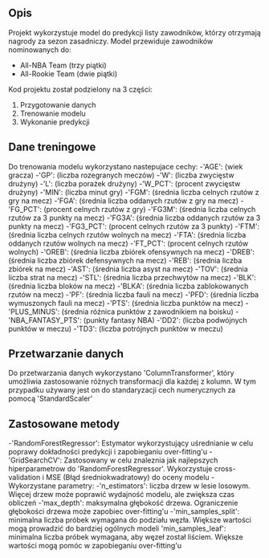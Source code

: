 ## Opis
Projekt wykorzystuje model do predykcji listy zawodników, którzy otrzymają nagrody za sezon zasadniczy. Model przewiduje zawodników nominowanych do:
- All-NBA Team (trzy piątki)
- All-Rookie Team (dwie piątki)

Kod projektu został podzielony na 3 części:
1. Przygotowanie danych
2. Trenowanie modelu
3. Wykonanie predykcji

## Dane treningowe 
Do trenowania modelu wykorzystano nastepujace cechy:
    -'AGE': (wiek gracza)
    -'GP': (liczba rozegranych meczów)
    -'W': (liczba zwycięstw drużyny)
    -'L': (liczba porażek drużyny)
    -'W_PCT': (procent zwycięstw drużyny)
    -'MIN': (liczba minut gry)
    -'FGM': (średnia liczba celnych rzutów z gry na mecz)
    -'FGA': (średnia liczba oddanych rzutów z gry na mecz)
    -'FG_PCT': (procent celnych rzutów z gry)
    -'FG3M': (średnia liczba celnych rzutów za 3 punkty na mecz)
    -'FG3A': (średnia liczba oddanych rzutów za 3 punkty na mecz)
    -'FG3_PCT': (procent celnych rzutów za 3 punkty)
    -'FTM': (średnia liczba celnych rzutów wolnych na mecz)
    -'FTA': (średnia liczba oddanych rzutów wolnych na mecz)
    -'FT_PCT': (procent celnych rzutów wolnych)
    -'OREB': (średnia liczba zbiórek ofensywnych na mecz)
    -'DREB': (średnia liczba zbiórek defensywnych na mecz)
    -'REB': (średnia liczba zbiórek na mecz)
    -'AST': (średnia liczba asyst na mecz)
    -'TOV': (średnia liczba strat na mecz)
    -'STL': (średnia liczba przechwytów na mecz)
    -'BLK': (średnia liczba bloków na mecz)
    -'BLKA': (średnia liczba zablokowanych rzutów na mecz)
    -'PF': (średnia liczba fauli na mecz)
    -'PFD': (średnia liczba wymuszonych fauli na mecz)
    -'PTS': (średnia liczba punktów na mecz)
    -'PLUS_MINUS': (średnia różnica punktów z zawodnikiem na boisku)
    -'NBA_FANTASY_PTS': (punkty fantasy NBA)
    -'DD2': (liczba podwójnych punktów w meczu)
    -'TD3': (liczba potrójnych punktów w meczu)

## Przetwarzanie danych
Do przetwarzania danych wykorzystano 'ColumnTransformer', który umożliwia zastosowanie różnych transformacji dla każdej z kolumn. W tym przypadku używany jest on do standaryzacji cech numerycznych za pomocą 'StandardScaler'

## Zastosowane metody 
-'RandomForestRegressor': Estymator wykorzystujący uśrednianie w celu poprawy dokładności predykcji i zapobieganiu over-fitting'u
-'GridSearchCV': Zastosowany w celu znaleznia jak najlepszych hiperparametrow do 'RandomForestRegressor'. Wykorzystuje cross-validation i MSE (Błąd średniokwadratowy) do oceny modelu
-Wykorzystane parametry: 
	-'n_estimators': liczba drzew w lesie losowym. Więcej drzew może poprawić wydajność modelu, ale zwiększa czas obliczeń
    	-'max_depth': maksymalna głębokość drzewa. Ograniczenie głębokości drzewa może zapobiec over-fitting'u
    	-'min_samples_split': minimalna liczba próbek wymagana do podziału węzła. Większe wartości mogą prowadzić do bardziej ogólnych modeli
    	'min_samples_leaf': minimalna liczba próbek wymagana, aby węzeł został liściem. Większe wartości mogą pomóc w zapobieganiu over-fitting'u
    	

